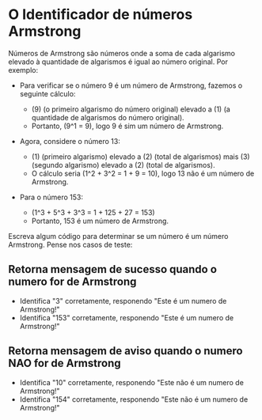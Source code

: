 # O Identificador de números Armstrong

Números de Armstrong são números onde a soma de cada algarismo elevado à quantidade de algarismos é igual ao número original. Por exemplo:

- Para verificar se o número 9 é um número de Armstrong, fazemos o seguinte cálculo: 
  - \(9\) (o primeiro algarismo do número original) elevado a \(1\) (a quantidade de algarismos do número original).
  - Portanto, \(9^1 = 9\), logo 9 é sim um número de Armstrong.

- Agora, considere o número 13:
  - \(1\) (primeiro algarismo) elevado a \(2\) (total de algarismos) mais \(3\) (segundo algarismo) elevado a \(2\) (total de algarismos).
  - O cálculo seria \(1^2 + 3^2 = 1 + 9 = 10\), logo 13 não é um número de Armstrong.

- Para o número 153:
  - \(1^3 + 5^3 + 3^3 = 1 + 125 + 27 = 153\)
  - Portanto, 153 é um número de Armstrong.

Escreva algum código para determinar se um número é um número Armstrong. Pense nos casos de teste:

## Retorna mensagem de sucesso quando o numero for de Armstrong

* Identifica "3" corretamente, responendo "Este é um numero de Armstrong!"
* Identifica "153" corretamente, responendo "Este é um numero de Armstrong!"

## Retorna mensagem de aviso quando o numero NAO for de Armstrong

* Identifica "10" corretamente, responendo "Este não é um numero de Armstrong!"
* Identifica "154" corretamente, responendo "Este não é um numero de Armstrong!"

